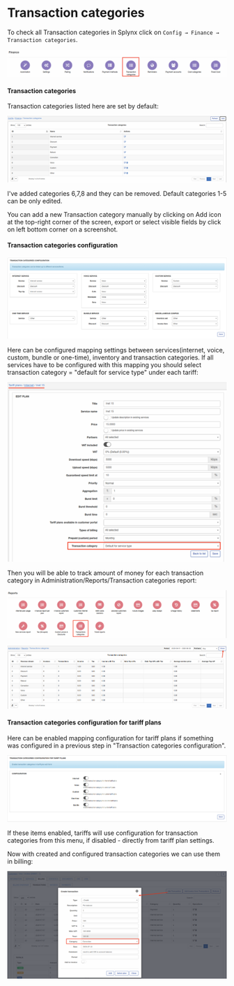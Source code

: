 Transaction categories
=============

To check all Transaction categories in Splynx click on `Config → Finance → Transaction categories`.

![Main menu](icon.png)

#### Transaction categories

Transaction categories listed here are set by default:

![List](list.png)

I've added categories 6,7,8 and they can be removed. Default categories 1-5 can be only edited.

You can add a new Transaction category manually by clicking on Add icon at the top-right corner of the screen, export or select visible fields by click on left bottom corner on a screenshot.

#### Transaction categories configuration

![Mapping](mapping.png)

Here can be configured mapping settings between services(internet, voice, custom, bundle or one-time), inventory and transaction categories. If all services have to be configured with this mapping you should select transaction category = "default for service type" under each tariff:

![tariff](tariff.png)

Then you will be able to track amount of money for each transaction category in Administration/Reports/Transaction categories report:

![Reports](reports.png)

![Report](report1.png)

#### Transaction categories configuration for tariff plans

Here can be enabled mapping configuration for tariff plans if something was configured in a previous step in "Transaction categories configuration".

![Enable](enable.png)

If these items enabled, tariffs will use configuration for transaction categories from this menu, if disabled - directly from tariff plan settings.

Now with created and configured transaction categories we can use them in billing:

![Customer billing](customer_billing.png) 
